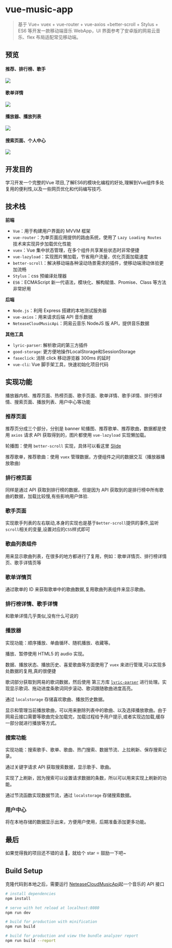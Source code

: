 # vue-music-app

> 基于 Vue+ vuex + vue-router + vue-axios +better-scroll + Stylus + ES6 等开发一款移动端音乐 WebApp，UI 界面参考了安卓版的网易云音乐、flex 布局适配常见移动端。

## 预览

#### 推荐、排行榜、歌手

![](./doc/1.jpg)

#### 歌单详情

![](./doc/2.jpg)

#### 播放器、播放列表

![](./doc/3.jpg)

#### 搜索页面、个人中心

![](./doc/4.jpg)

## 开发目的

学习开发一个完整的Vue 项目,了解ES6的模块化编程的好处,理解到Vue组件多处复用的便利性,以及一些网页优化和代码编写技巧.

## 技术栈

**前端**

- `Vue`：用于构建用户界面的 MVVM 框架
- `vue-router`：为单页面应用提供的路由系统，使用了 `Lazy Loading Routes` 技术来实现异步加载优化性能
- `vuex`：Vue 集中状态管理，在多个组件共享某些状态时非常便捷
- `vue-lazyload`：实现图片懒加载，节省用户流量，优化页面加载速度
- `better-scroll`：解决移动端各种滚动场景需求的插件，使移动端滑动体验更加流畅
- `Stylus`：css 预编译处理器
- `ES6`：ECMAScript 新一代语法，模块化、解构赋值、Promise、Class 等方法非常好用

**后端**

- `Node.js`：利用 Express 搭建的本地测试服务器
- `vue-axios`：用来请求后端 API 音乐数据
- `NeteaseCloudMusicApi`：网易云音乐 NodeJS 版 API，提供音乐数据

**其他工具**

- `lyric-parser`:  解析歌词的第三方插件
- `good-storage`:  更方便地操作LocalStorage和SessionStorage
- `faseclick`:  消除 click 移动游览器 300ms 的延时
- `vue-cli`:  Vue 脚手架工具，快速初始化项目代码

## 实现功能

播放器内核、推荐页面、热榜页面、歌手页面、歌单详情、歌手详情、排行榜详情、搜索页面、播放列表、用户中心等功能

### 推荐页面

推荐页分成三个部分，分别是 banner 轮播图、推荐歌单、推荐歌曲，数据都是使用 `axios` 请求 API 获取得到的，图片都使用 `vue-lazyload` 实现懒加载。

轮播图：使用 `better-scroll` 实现，具体可以看这里 [Slide](https://ustbhuangyi.github.io/better-scroll/doc/zh-hans/options-advanced.html#```snap```) 

推荐歌单，推荐歌曲：使用 `vuex` 管理数据，方便组件之间的数据交互（播放器播放歌曲)

### 排行榜页面

同样是通过 API 获取到排行榜的数据，但是因为 API 获取到的是排行榜中所有歌曲的数据，加载比较慢,有些影响用户体验.

### 歌手页面

实现歌手列表的左右联动,本身的实现也是基于`Better-scroll`提供的事件,监听`scroll`相关的变量,设置对应的`CSS`样式即可

### 歌曲列表组件

用来显示歌曲列表，在很多的地方都进行了复用，例如：歌单详情页、排行榜详情页、歌手详情页等

### 歌单详情页

通过歌单的 ID 来获取歌单中的歌曲数据,复用歌曲列表组件来显示歌曲。

### 排行榜详情、歌手详情

和歌单详情几乎类似,没有什么可说的

### 播放器

实现功能：顺序播放、单曲循环、随机播放、收藏等。

播放、暂停使用 HTML5 的 audio 实现。

数据、播放状态、播放历史、喜爱歌曲等方面使用了 `vuex` 来进行管理,可以实现多处数据的复用,真的很便捷

歌词部分获取到网易的歌词数据，然后使用 第三方库 [`lyric-parser`](https://github.com/ustbhuangyi/lyric-parser) 进行处理。实现显示歌词、拖动进度条歌词同步滚动、歌词跟随歌曲进度高亮。

通过 `localstorage` 存储喜欢歌曲、播放历史数据。

显示和管理当前播放歌曲，可以用来删除列表中的歌曲、以及选择播放歌曲。由于网易云接口需要等歌曲完全加载完，加载过程给予用户提示,或者实现边加载,缓存一部分就进行播放等方式。

### 搜索功能

实现功能：搜索歌手、歌单、歌曲、热门搜索、数据节流、上拉刷新、保存搜索记录。

通过关键字请求 API 获取搜索数据，显示歌手、歌曲。

实现了上刷新，因为搜索可以设置请求数据的条数，所以可以用来实现上刷新的功能。

通过节流函数实现数据节流，通过 `localstorage` 存储搜索数据。

### 用户中心

将在本地存储的数据显示出来，方便用户使用，后期准备添加更多功能。

## 最后

如果觉得我的项目还不错的话 :clap:，就给个 star :star: 鼓励一下吧~

## Build Setup

克隆代码到本地之后，需要运行 [NeteaseCloudMusicApi](https://binaryify.github.io/NeteaseCloudMusicApi/#/?id=neteasecloudmusicapi)起一个音乐的 API 接口

``` bash
# install dependencies
npm install

# serve with hot reload at localhost:8080
npm run dev

# build for production with minification
npm run build

# build for production and view the bundle analyzer report
npm run build --report
```
